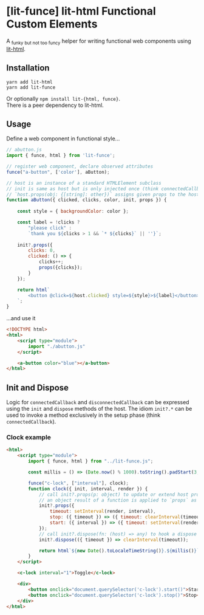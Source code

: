 # [lit-funce] lit-html Functional Custom Elements

A <sub>funky but not too funcy</sub> helper for writing functional web components using [lit-html](https://lit-html.polymer-project.org/).

## Installation
```
yarn add lit-html
yarn add lit-funce
```
Or optionally `npm install lit-{html, funce}`.  
There is a peer dependency to lit-html.


## Usage

Define a web component in functional style...
```javascript
// abutton.js
import { funce, html } from 'lit-funce';

// register web component, declare observed attributes
funce("a-button", ['color'], aButton);

// host is an instance of a standard HTMLElement subclass
// init is same as host but is only injected once (think connectedCallback)
// `host.props(obj: {[string]: other})` assigns given props to the host element
function aButton({ clicked, clicks, color, init, props }) {
   
    const style = { backgroundColor: color };

    const label = !clicks ? 
        "please click" : 
        `thank you ${clicks > 1 && `* ${clicks}` || ''}`;
  
    init?.props({
        clicks: 0,
        clicked: () => {
            clicks++;
            props({clicks}); 
        }
    });

    return html`
        <button @click=${host.clicked} style=${style}>${label}</button>
    `;
}

```

...and use it

```html
<!DOCTYPE html>
<html>
    <script type="module">
        import "./abutton.js"
    </script>

    <a-button color="blue"></a-button>
</html>
```


## Init and Dispose

Logic for `connectedCallback` and `disconnectedCallback` can be expressed using the `init` and `dispose` methods of the host.
The idiom `init?.*` can be used to invoke a method exclusively in the setup phase (think `connectedCallback`).

### Clock example
```html
<html>
    <script type="module">
        import { funce, html } from "../lit-funce.js";

        const millis = () => (Date.now() % 1000).toString().padStart(3, '0');

        funce("c-lock", ["interval"], clock);
        function clock({ init, interval, render }) {
            // call init?.props(p: object) to update or extend host properties;
            // an object result of a function is applied to `props` as well
            init?.props({
                timeout: setInterval(render, interval),
                stop: ({ timeout }) => ({ timeout: clearInterval(timeout) }),
                start: ({ interval }) => ({ timeout: setInterval(render, interval) })
            });
            // call init?.dispose(fn: (host) => any) to hook a dispose function (think disconnnectedCallback) 
            init?.dispose(({ timeout }) => clearInterval(timeout));

            return html`${new Date().toLocaleTimeString()}.${millis()}`;
        }
    </script>

    <c-lock interval="1">Toggle</c-lock>

    <div>
        <button onclick="document.querySelector('c-lock').start()">Start</Button>
        <button onclick="document.querySelector('c-lock').stop()">Stop</Button>
    </div>
</html>
```



